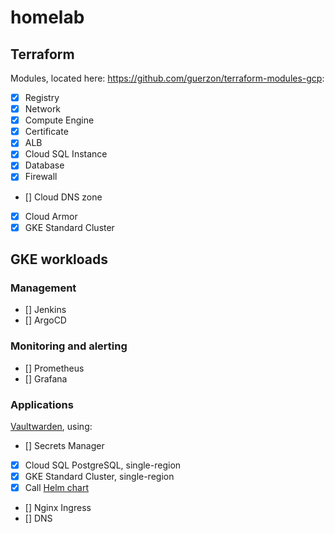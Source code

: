 # homelab

## Terraform

Modules, located here: <https://github.com/guerzon/terraform-modules-gcp>:

- [x] Registry
- [x] Network
- [x] Compute Engine
- [x] Certificate
- [x] ALB
- [x] Cloud SQL Instance
- [x] Database
- [x] Firewall
- [] Cloud DNS zone
- [x] Cloud Armor
- [x] GKE Standard Cluster

## GKE workloads

### Management

- [] Jenkins
- [] ArgoCD

### Monitoring and alerting

- [] Prometheus
- [] Grafana

### Applications

[Vaultwarden](./applications/vaultwarden/), using:

- [] Secrets Manager
- [x] Cloud SQL PostgreSQL, single-region
- [x] GKE Standard Cluster, single-region
- [x] Call [Helm chart](https://github.com/guerzon/vaultwarden)
- [] Nginx Ingress
- [] DNS
